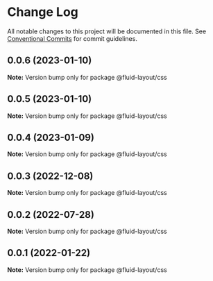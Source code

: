 # Change Log

All notable changes to this project will be documented in this file.
See [Conventional Commits](https://conventionalcommits.org) for commit guidelines.

## 0.0.6 (2023-01-10)

**Note:** Version bump only for package @fluid-layout/css





## 0.0.5 (2023-01-10)

**Note:** Version bump only for package @fluid-layout/css





## 0.0.4 (2023-01-09)

**Note:** Version bump only for package @fluid-layout/css





## 0.0.3 (2022-12-08)

**Note:** Version bump only for package @fluid-layout/css





## 0.0.2 (2022-07-28)

**Note:** Version bump only for package @fluid-layout/css





## 0.0.1 (2022-01-22)

**Note:** Version bump only for package @fluid-layout/css
